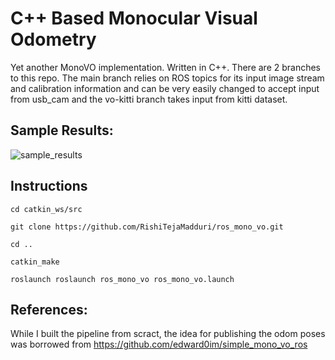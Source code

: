 # C++ Based Monocular Visual Odometry 
Yet another MonoVO implementation. Written in C++. There are 2 branches to this repo. The main branch relies on ROS topics for its input image stream and calibration information and can be very easily changed to accept input from usb_cam and the vo-kitti branch takes input from kitti dataset.


## Sample Results:
![sample_results](images/result.gif)

## Instructions
```
cd catkin_ws/src
```
```
git clone https://github.com/RishiTejaMadduri/ros_mono_vo.git
```
```
cd ..
```
```
catkin_make
```
```
roslaunch roslaunch ros_mono_vo ros_mono_vo.launch 
```

## References:
While I built the pipeline from scract, the idea for publishing the odom poses was borrowed from https://github.com/edward0im/simple_mono_vo_ros



